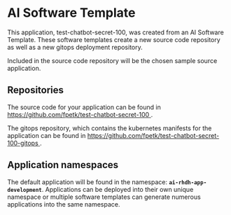 # AI Software Template

This application, test-chatbot-secret-100, was created from an AI Software Template. These software templates create a new source code repository as well as a new gitops deployment repository.

Included in the source code repository will be the chosen sample source application.

## Repositories

The source code for your application can be found in [https://github.com/fpetk/test-chatbot-secret-100 ](https://github.com/fpetk/test-chatbot-secret-100 ).
 
The gitops repository, which contains the kubernetes manifests for the application can be found in 
[https://github.com/fpetk/test-chatbot-secret-100-gitops ](https://github.com/fpetk/test-chatbot-secret-100-gitops ). 

## Application namespaces 

The default application will be found in the namespace: **`ai-rhdh-app-development`**. Applications can be deployed into their own unique namespace or multiple software templates can generate numerous applications into the same namespace.